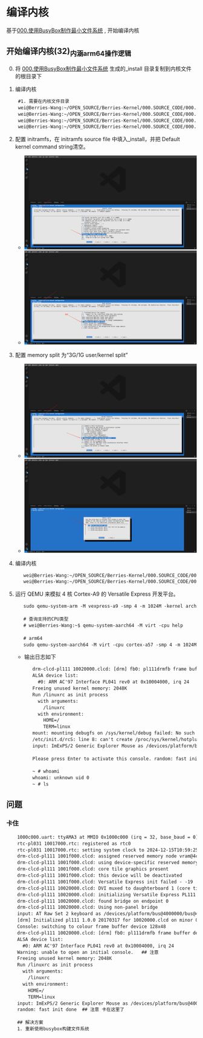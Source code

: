 # 编译内核
基于[000.使用BusyBox制作最小文件系统](./000.使用BusyBox制作最小文件系统.md) , 开始编译内核

## 开始编译内核(32)<sub>内涵arm64操作逻辑</sub>
0. 将 [000.使用BusyBox制作最小文件系统](./000.使用BusyBox制作最小文件系统.md) 生成的_install 目录复制到内核文件的根目录下

1. 编译内核
   ```txt
    #1. 需要在内核文件目录
    wei@Berries-Wang:~/OPEN_SOURCE/Berries-Kernel/000.SOURCE_CODE/000.LINUX-5.9/000.LINUX-5.9$ export ARCH=arm  # arm64: export ARCH=arm64 
    wei@Berries-Wang:~/OPEN_SOURCE/Berries-Kernel/000.SOURCE_CODE/000.LINUX-5.9/000.LINUX-5.9$ export CROSS_COMPILE=arm-linux-gnueabi-  # arm64: export CROSS_COMPILE=aarch64-linux-gnu-
    wei@Berries-Wang:~/OPEN_SOURCE/Berries-Kernel/000.SOURCE_CODE/000.LINUX-5.9/000.LINUX-5.9$ make vexpress_defconfig # arm64 替换为 make defconfig
    wei@Berries-Wang:~/OPEN_SOURCE/Berries-Kernel/000.SOURCE_CODE/000.LINUX-5.9/000.LINUX-5.9$ make menuconfig // 执行之后，可以使用git diff对比一下，看看那些配置修改了 # arm64: make ARCH=arm64 CROSS_COMPILE=aarch64-linux-gnu-  menuconfig -j4
   ```

2. 配置 initramfs，在 initramfs source file 中填入_install，并把 Default kernel command string清空。
   - ![kernel_2024-12-14_141834_521.png](./IMGS/kernel_2024-12-14_141834_521.png)
   - ![kernel_2024-12-14_141919_646.png](./IMGS/kernel_2024-12-14_141919_646.png)

3. 配置 memory split 为“3G/1G user/kernel split”
   - ![kernel_2024-12-14_142010_184.png](./IMGS/kernel_2024-12-14_142010_184.png)
   - ![kernel_2024-12-14_142034_330.png](./IMGS/kernel_2024-12-14_142034_330.png)
4. 编译内核
   ```txt
      wei@Berries-Wang:~/OPEN_SOURCE/Berries-Kernel/000.SOURCE_CODE/000.LINUX-5.9/000.LINUX-5.9$ make bzImage ARCH=arm CROSS_COMPILE=arm-linux-gnueabi-  # arm64: make ARCH=arm64 CROSS_COMPILE=aarch64-linux-gnu- -j4
      wei@Berries-Wang:~/OPEN_SOURCE/Berries-Kernel/000.SOURCE_CODE/000.LINUX-5.9/000.LINUX-5.9$ make dtbs # arm64: 不需要这一步骤
   ```
5. 运行 QEMU 来模拟 4 核 Cortex-A9 的 Versatile Express 开发平台。
   ```txt
      sudo qemu-system-arm -M vexpress-a9 -smp 4 -m 1024M -kernel arch/arm/boot/zImage -append "rdinit=/linuxrc console=ttyAMA0 loglevel=8" -dtb arch/arm/boot/dts/vexpress-v2p-ca9.dtb -nographic

      # 查询支持的CPU类型
      # wei@Berries-Wang:~$ qemu-system-aarch64 -M virt -cpu help

      # arm64
      sudo qemu-system-aarch64 -M virt -cpu cortex-a57 -smp 4 -m 1024M -kernel arch/arm64/boot/Image -append "rdinit=/linuxrc console=ttyAMA0 loglevel=8"  -nographic
   ```
   - 输出日志如下
     ```txt
        drm-clcd-pl111 10020000.clcd: [drm] fb0: pl111drmfb frame buffer device
        ALSA device list:
          #0: ARM AC'97 Interface PL041 rev0 at 0x10004000, irq 24
        Freeing unused kernel memory: 2048K
        Run /linuxrc as init process
          with arguments:
            /linuxrc
          with environment:
            HOME=/
            TERM=linux
        mount: mounting debugfs on /sys/kernel/debug failed: No such file or directory
        /etc/init.d/rcS: line 8: can't create /proc/sys/kernel/hotplug: nonexistent directory
        input: ImExPS/2 Generic Explorer Mouse as /devices/platform/bus@4000000/bus@4000000:motherboard/bus@4000000:motherboard:iofpga@7,00000000/10007000.kmi/serio1/input/input2
        
        Please press Enter to activate this console. random: fast init done
        
        ~ # whoami
        whoami: unknown uid 0
        ~ # ls
     ```

##  问题
### 卡住
```txt
    1000c000.uart: ttyAMA3 at MMIO 0x1000c000 (irq = 32, base_baud = 0) is a PL011 rev1
    rtc-pl031 10017000.rtc: registered as rtc0
    rtc-pl031 10017000.rtc: setting system clock to 2024-12-15T10:59:25 UTC (1734260365)
    drm-clcd-pl111 1001f000.clcd: assigned reserved memory node vram@4c000000
    drm-clcd-pl111 1001f000.clcd: using device-specific reserved memory
    drm-clcd-pl111 1001f000.clcd: core tile graphics present
    drm-clcd-pl111 1001f000.clcd: this device will be deactivated
    drm-clcd-pl111 1001f000.clcd: Versatile Express init failed - -19
    drm-clcd-pl111 10020000.clcd: DVI muxed to daughterboard 1 (core tile) CLCD
    drm-clcd-pl111 10020000.clcd: initializing Versatile Express PL111
    drm-clcd-pl111 10020000.clcd: found bridge on endpoint 0
    drm-clcd-pl111 10020000.clcd: Using non-panel bridge
    input: AT Raw Set 2 keyboard as /devices/platform/bus@4000000/bus@4000000:motherboard/bus@4000000:motherboard:iofpga@7,00000000/10006000.kmi/serio0/input/input0
    [drm] Initialized pl111 1.0.0 20170317 for 10020000.clcd on minor 0
    Console: switching to colour frame buffer device 128x48
    drm-clcd-pl111 10020000.clcd: [drm] fb0: pl111drmfb frame buffer device
    ALSA device list:
      #0: ARM AC'97 Interface PL041 rev0 at 0x10004000, irq 24
    Warning: unable to open an initial console.   ## 注意
    Freeing unused kernel memory: 2048K
    Run /linuxrc as init process
      with arguments:
        /linuxrc
      with environment:
        HOME=/
        TERM=linux
    input: ImExPS/2 Generic Explorer Mouse as /devices/platform/bus@4000000/bus@4000000:motherboard/bus@4000000:motherboard:iofpga@7,00000000/10007000.kmi/serio1/input/input2
    random: fast init done  ## 注意 卡在这里了
    
    ## 解决方案
    1. 重新使用busybox构建文件系统

```